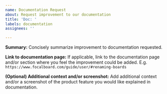 ```yaml
---
name: Documentation Request 
about: Request improvement to our documentation 
title: 'Doc: '
labels: documentation
assignees: ''

---
```


**Summary:**
Concisely summarize improvement to documentation requested. 

**Link to documentation page:**
If applicable, link to the documentation page and/or section where you feel the improvement could be added. E.g. `https://www.focalboard.com/guide/user/#renaming-boards`

**(Optional) Additional context and/or screenshot:**
Add additional context and/or a screenshot of the product feature you would like explained in documentation. 
